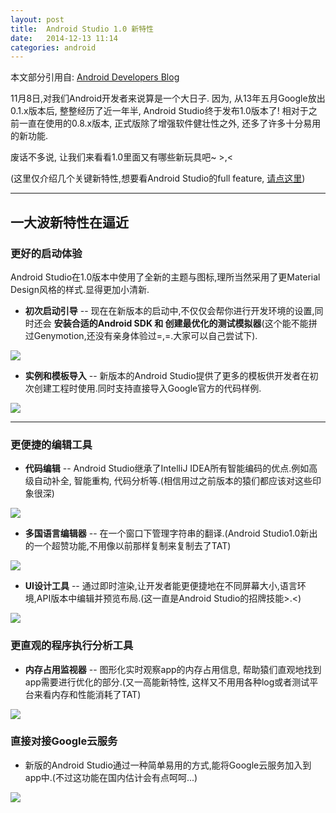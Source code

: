 ```yaml
---
layout: post
title:  Android Studio 1.0 新特性
date:   2014-12-13 11:14
categories: android
---
```


本文部分引用自: [Android Developers Blog](http://android-developers.blogspot.com/2014/12/android-studio-10.html)

11月8日,对我们Android开发者来说算是一个大日子. 因为, 从13年五月Google放出0.1.x版本后, 整整经历了近一年半, Android Studio终于发布1.0版本了! 相对于之前一直在使用的0.8.x版本, 正式版除了增强软件健壮性之外, 还多了许多十分易用的新功能. 

废话不多说, 让我们来看看1.0里面又有哪些新玩具吧~ >,< 

(这里仅介绍几个关键新特性,想要看Android Studio的full feature, [请点这里](http://developer.android.com/tools/studio/index.html))

---

## 一大波新特性在逼近

### 更好的启动体验

Android Studio在1.0版本中使用了全新的主题与图标,理所当然采用了更Material Design风格的样式.显得更加小清新.

* **初次启动引导** -- 现在在新版本的启动中,不仅仅会帮你进行开发环境的设置,同时还会 **安装合适的Android SDK 和 创建最优化的测试模拟器**(这个能不能拼过Genymotion,还没有亲身体验过=,=.大家可以自己尝试下).

![](http://2.bp.blogspot.com/-3dthvcHHOlo/VIKNNX0wLWI/AAAAAAAABD0/VX0vlOmkpL8/s800/first%2Brun%2Bwizard.png)

* **实例和模板导入** -- 新版本的Android Studio提供了更多的模板供开发者在初次创建工程时使用.同时支持直接导入Google官方的代码样例.

![](http://2.bp.blogspot.com/-2pfCClH_Vi0/VIKNNErRV3I/AAAAAAAABDs/8BQT1lQPUIM/s800/Sample%2BWizard.png)

---

### 更便捷的编辑工具

* **代码编辑** -- Android Studio继承了IntelliJ IDEA所有智能编码的优点.例如高级自动补全, 智能重构, 代码分析等.(相信用过之前版本的猿们都应该对这些印象很深)

![](http://2.bp.blogspot.com/-DHQYEdfFSE0/VIKNORx1X5I/AAAAAAAABEM/r7afXHZLbxs/s800/shadow_studio-hero-code_2x.png)

* **多国语言编辑器** -- 在一个窗口下管理字符串的翻译.(Android Studio1.0新出的一个超赞功能,不用像以前那样复制来复制去了TAT)

![](http://4.bp.blogspot.com/-ok0a_1dW9PY/VIKNOmy8-TI/AAAAAAAABEU/LTSy6ih6VY4/s800/translations.png)

* **UI设计工具** -- 通过即时渲染,让开发者能更便捷地在不同屏幕大小,语言环境,API版本中编辑并预览布局.(这一直是Android Studio的招牌技能>.<)

![](http://4.bp.blogspot.com/-DW220tDpMcM/VIKNNGEuDNI/AAAAAAAABD4/Afto70CzVOk/s800/Multi-Screen%2BPreview.png)

### 更直观的程序执行分析工具

* **内存占用监视器** -- 图形化实时观察app的内存占用信息, 帮助猿们直观地找到app需要进行优化的部分.(又一高能新特性, 这样又不用用各种log或者测试平台来看内存和性能消耗了TAT)

![](http://3.bp.blogspot.com/-rd40vumDg_Y/VIKNOMQHqqI/AAAAAAAABEE/8yXCDDEIsTk/s800/monitor.png)

### 直接对接Google云服务

* 新版的Android Studio通过一种简单易用的方式,能将Google云服务加入到app中.(不过这功能在国内估计会有点呵呵...)

![](http://1.bp.blogspot.com/-3J2n6iqIOPU/VIKNNGVCIpI/AAAAAAAABDw/MU9a0yr4cVc/s800/cloud%2Bbackend.png)
